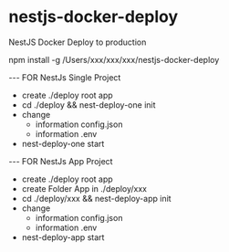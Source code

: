 # nestjs-docker-deploy

NestJS Docker Deploy to production

npm install -g /Users/xxx/xxx/xxx/nestjs-docker-deploy

--- FOR NestJs Single Project
- create ./deploy  root app 
- cd ./deploy && nest-deploy-one init
- change 
  - information config.json
  - information .env
- nest-deploy-one start 


--- FOR NestJs App Project
- create ./deploy  root app 
- create Folder App in ./deploy/xxx
- cd ./deploy/xxx && nest-deploy-app init
- change 
  - information config.json
  - information .env
- nest-deploy-app start 



